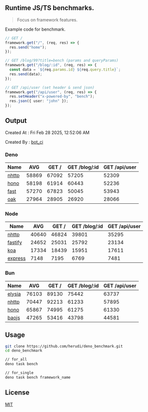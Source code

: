 ## Runtime JS/TS benchmarks.

> Focus on framework features.

Example code for benchmark.
```ts
// GET /
framework.get("/", (req, res) => {
  res.send("home");
});

// GET /blog/99?title=bench (params and queryParams)
framework.get("/blog/:id", (req, res) => {
  const data = `${req.params.id} ${req.query.title}`;
  res.send(data);
});

// GET /api/user (set header & send json)
framework.get("/api/user", (req, res) => {
  res.setHeader("x-powered-by", "bench");
  res.json({ user: "john" });
});
```

## Output
Created At : Fri Feb 28 2025, 12:52:06 AM

Created By : [bot_ci](https://github.com/herudi/deno_benchmarks/commits?author=github-actions%5Bbot%5D)


### Deno
|Name|AVG|GET /|GET /blog/:id|GET /api/user|
|----|----|----|----|----|
|[nhttp](https://github.com/nhttp/nhttp)|58869|67092|57205|52309|
|[hono](https://github.com/honojs/hono)|58198|61914|60443|52236|
|[fast](https://github.com/danteissaias/fast)|57270|67823|50045|53943|
|[oak](https://github.com/oakserver/oak)|27964|28905|26920|28066|
  


### Node
|Name|AVG|GET /|GET /blog/:id|GET /api/user|
|----|----|----|----|----|
|[nhttp](https://github.com/nhttp/nhttp)|40640|46824|39801|35295|
|[fastify](https://github.com/fastify/fastify)|24652|25031|25792|23134|
|[koa](https://github.com/koajs/koa)|17334|18439|15951|17611|
|[express](https://github.com/expressjs/express)|7148|7195|6769|7481|
  


### Bun
|Name|AVG|GET /|GET /blog/:id|GET /api/user|
|----|----|----|----|----|
|[elysia](https://github.com/elysiajs/elysia)|76103|89130|75442|63737|
|[nhttp](https://github.com/nhttp/nhttp)|70447|92213|61233|57895|
|[hono](https://github.com/honojs/hono)|65867|74995|61275|61330|
|[baojs](https://github.com/mattreid1/baojs)|47265|53416|43798|44581|
  



## Usage

```bash
git clone https://github.com/herudi/deno_benchmark.git
cd deno_benchmark

// for_all
deno task bench

// for_single
deno task bench framework_name
```

## License

[MIT](LICENSE)

